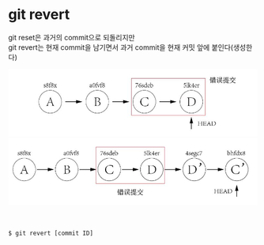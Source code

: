 # git revert
git reset은 과거의 commit으로 되돌리지만  
git revert는 현재 commit을 남기면서 과거 commit을 현재 커밋 앞에 붙인다(생성한다)

![revert1](/img/revert1.png)
![revert1](/img/revert2.png)

<br>

```
$ git revert [commit ID]
```